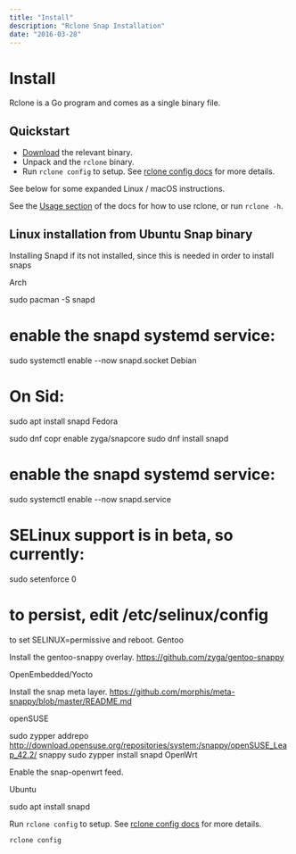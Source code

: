 ```yaml
---
title: "Install"
description: "Rclone Snap Installation"
date: "2016-03-28"
---
```


# Install #

Rclone is a Go program and comes as a single binary file.

## Quickstart ##

  * [Download](/downloads/) the relevant binary.
  * Unpack and the `rclone` binary.
  * Run `rclone config` to setup. See [rclone config docs](http://rclone.org/docs/) for more details.

See below for some expanded Linux / macOS instructions.

See the [Usage section](/docs/) of the docs for how to use rclone, or
run `rclone -h`.

## Linux installation from Ubuntu Snap binary ##

Installing Snapd if its not installed, since this is needed in order to install snaps

Arch

sudo pacman -S snapd

# enable the snapd systemd service:
sudo systemctl enable --now snapd.socket
Debian

# On Sid:
sudo apt install snapd
Fedora

sudo dnf copr enable zyga/snapcore
sudo dnf install snapd

# enable the snapd systemd service:
sudo systemctl enable --now snapd.service

# SELinux support is in beta, so currently:
sudo setenforce 0

# to persist, edit /etc/selinux/config
to set SELINUX=permissive and reboot.
Gentoo

Install the gentoo-snappy overlay. https://github.com/zyga/gentoo-snappy

OpenEmbedded/Yocto

Install the snap meta layer. https://github.com/morphis/meta-snappy/blob/master/README.md

openSUSE

sudo zypper addrepo http://download.opensuse.org/repositories/system:/snappy/openSUSE_Leap_42.2/ snappy
sudo zypper install snapd
OpenWrt

Enable the snap-openwrt feed.

Ubuntu

sudo apt install snapd
 

Run `rclone config` to setup. See [rclone config docs](http://rclone.org/docs/) for more details.

    rclone config


